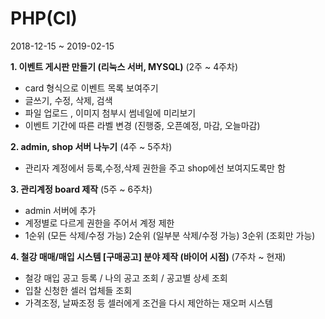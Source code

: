 # PHP(CI)

2018-12-15 ~ 2019-02-15

**1. 이벤트 게시판 만들기 (리눅스 서버, MYSQL)** (2주 ~ 4주차)
  - card 형식으로 이벤트 목록 보여주기
  - 글쓰기, 수정, 삭제, 검색
  - 파일 업로드 , 이미지 첨부시 썸네일에 미리보기
  - 이벤트 기간에 따른 라벨 변경 (진행중, 오픈예정, 마감, 오늘마감)

**2. admin, shop 서버 나누기** (4주 ~ 5주차)
  - 관리자 계정에서 등록,수정,삭제 권한을 주고 shop에선 보여지도록만 함
  
**3. 관리계정 board 제작** (5주 ~ 6주차)
  - admin 서버에 추가
  - 계정별로 다르게 권한을 주어서 계정 제한
  - 1순위 (모든 삭제/수정 가능) 2순위 (일부분 삭제/수정 가능) 3순위 (조회만 가능)
  
**4. 철강 매매/매입 시스템 [구매공고] 분야 제작 (바이어 시점)** (7주차 ~ 현재)
  - 철강 매입 공고 등록 / 나의 공고 조회 / 공고별 상세 조회
  - 입찰 신청한 셀러 업체들 조회 
  - 가격조정, 날짜조정 등 셀러에게 조건을 다시 제안하는 재오퍼 시스템
